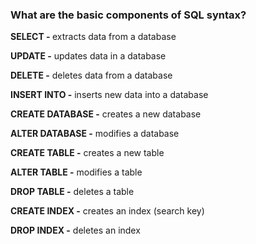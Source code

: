 ### What are the basic components of SQL syntax?

<b>SELECT - </b> extracts data from a database

<b> UPDATE -</b> updates data in a database

<b> DELETE -</b>  deletes data from a database

<b> INSERT INTO -</b> inserts new data into a database

<b> CREATE DATABASE -</b> creates a new database

<b> ALTER DATABASE -</b> modifies a database

<b> CREATE TABLE -</b> creates a new table

<b> ALTER TABLE -</b> modifies a table

<b> DROP TABLE -</b> deletes a table

<b>CREATE INDEX -</b> creates an index (search key)

<b> DROP INDEX -</b> deletes an index
